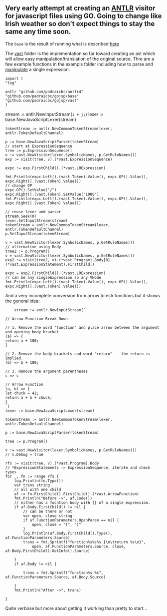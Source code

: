 ## Very early attempt at creating an [ANTLR](https://www.antlr.org/) visitor for javascript files using GO. Going to change like Irish weather so don't expect things to stay the same any time soon. 


The `base` is the result of running what is described [here](https://github.com/padraicbc/gojsp/tree/master/runantlr#readme)

The [vast](https://github.com/padraicbc/gojsp/tree/master/vast) folder is the implementation so far toward creating an ast which will allow easy manipulation/translation of the original source.
Thre are a few example functions in the exampls folder including how to parse and [manipulate](https://github.com/padraicbc/gojsp/blob/master/examples/singleexpress.go) a single expression. 


    import (
	"log"

	antlr "github.com/padraicbc/antlr4"
	"github.com/padraicbc/gojsp/base"
	"github.com/padraicbc/gojsp/vast"
    )

stream := antlr.NewInputStream(`i + j;`)
	lexer := base.NewJavaScriptLexer(stream)

	tokenStream := antlr.NewCommonTokenStream(lexer, antlr.TokenDefaultChannel)

	p := base.NewJavaScriptParser(tokenStream)
	// start at ExpressionSequence
	tree := p.ExpressionSequence()
	v := vast.NewVisitor(lexer.SymbolicNames, p.GetRuleNames())
	exp := visit(tree, v).(*vast.ExpressionSequence)

	expc := exp.FirstChild().(*vast.LRExpression)

	fmt.Println(expc.Left().(vast.Token).Value(), expc.OP().Value(), expc.Right().(vast.Token).Value())
	// change OP
	expc.OP().SetValue("/")
	expc.Right().(vast.Token).SetValue("1000")
	fmt.Println(expc.Left().(vast.Token).Value(), expc.OP().Value(), expc.Right().(vast.Token).Value())

	// reuse lexer and parser
	stream.Seek(0)
	lexer.SetInputStream(stream)
	tokenStream = antlr.NewCommonTokenStream(lexer, antlr.TokenDefaultChannel)
	p.SetInputStream(tokenStream)

	v = vast.NewVisitor(lexer.SymbolicNames, p.GetRuleNames())
	// alternative using Body
	tree2 := p.Program()
	v = vast.NewVisitor(lexer.SymbolicNames, p.GetRuleNames())
	exp2 := visit(tree2, v).(*vast.Program).Body[0].(*vast.ExpressionStatement).FirstChild()

	expc = exp2.FirstChild().(*vast.LRExpression)
	// can be any singleExpression so any VNode
	fmt.Println(expc.Left().(vast.Token).Value(), expc.OP().Value(), expc.Right().(vast.Token).Value())

And a very incomplete conversion from arrow to es5 functions but it shows the general idea:

		stream := antlr.NewInputStream(`

    // Arrow Function Break Down

    // 1. Remove the word "function" and place arrow between the argument and opening body bracket
    (a) => {
    return a + 100;
    }

    // 2. Remove the body brackets and word "return" -- the return is implied.
    (b) => b + 100;

    // 3. Remove the argument parentheses
    c => c 

    // Arrow Function
    (a, b) => {
    let chuck = 42;
    return a + b + chuck;
    }
    `)
	lexer := base.NewJavaScriptLexer(stream)

	tokenStream := antlr.NewCommonTokenStream(lexer, antlr.TokenDefaultChannel)

	p := base.NewJavaScriptParser(tokenStream)

	tree := p.Program()

	v := vast.NewVisitor(lexer.SymbolicNames, p.GetRuleNames())
	// v.Debug = true

	rfs := visit(tree, v).(*vast.Program).Body
	// *ExpressionStatememts -> ExpressionSequence, iterate and check types
	for _, fn := range rfs {
		log.Println(fn.Type())
		var trans string
		// all with one child
		af := fn.FirstChild().FirstChild().(*vast.ArrowFunction)
		fmt.Println("Before ->", af.Code())
		// either has a fucntion body with {} of a single expression.
		if af.Body.FirstChild() != nil {
			// can be there or not
			var open, close string
			if af.FunctionParameters.OpenParen == nil {
				open, close = "(", ")"
			}
			log.Println(af.Body.FirstChild().Type(), af.FunctionParameters.Source)
			trans = fmt.Sprintf("function%s%s%s {\n\treturn %s\n}",
				open, af.FunctionParameters.Source, close, af.Body.FirstChild().GetInfo().Source)

		}
		if af.Body != nil {

			trans = fmt.Sprintf("function%s %s", af.FunctionParameters.Source, af.Body.Source)

		}
		fmt.Println("After ->", trans)

	}
	
Quite verbose but more about getting it working than pretty to start...
